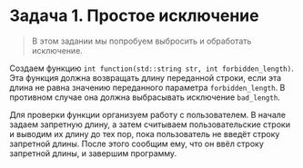 # Задача 1. Простое исключение
>В этом задании мы попробуем выбросить и обработать исключение.

Создаем функцию `int function(std::string str, int forbidden_length)`.
Эта функция должна возвращать длину переданной строки,
если эта длина не равна значению переданного параметра `forbidden_length`.
В противном случае она должна выбрасывать исключение `bad_length`.

Для проверки функции организуем работу с пользователем.
В начале задаем запретную длину, а затем считываем пользовательские
строки и выводим их длину до тех пор, пока пользователь не введёт
строку запретной длины. После этого сообщим ему, что он ввёл строку
запретной длины, и завершим программу.